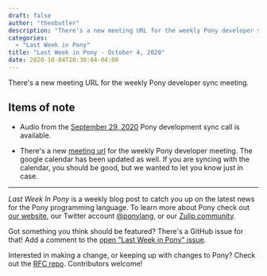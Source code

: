 ```yaml
---
draft: false
author: "theobutler"
description: "There's a new meeting URL for the weekly Pony developer sync meeting."
categories:
  - "Last Week in Pony"
title: "Last Week in Pony - October 4, 2020"
date: 2020-10-04T20:30:04-04:00
---
```


There's a new meeting URL for the weekly Pony developer sync meeting.
<!--more-->

## Items of note

- Audio from the [September 29, 2020](https://sync-recordings.ponylang.io/r/2020_09_29.m4a) Pony development sync call is available.

- There's a new [meeting url](https://us02web.zoom.us/j/81413023569?pwd=ODRrQUJKNUFzNDdydzN6WTNpMEtaZz09) for the weekly Pony developer meeting. The google calendar has been updated as well. If you are syncing with the calendar, you should be good, but we wanted to let you know just in case.

---

_Last Week In Pony_ is a weekly blog post to catch you up on the latest news for the Pony programming language. To learn more about Pony check out [our website](https://ponylang.io), our Twitter account [@ponylang](https://twitter.com/ponylang), or our [Zulip community](https://ponylang.zulipchat.com).

Got something you think should be featured? There's a GitHub issue for that! Add a comment to the [open "Last Week in Pony" issue](https://github.com/ponylang/ponylang.github.io/issues?q=is%3Aissue+is%3Aopen+label%3Alast-week-in-pony).

Interested in making a change, or keeping up with changes to Pony? Check out the [RFC repo](https://github.com/ponylang/rfcs). Contributors welcome!
